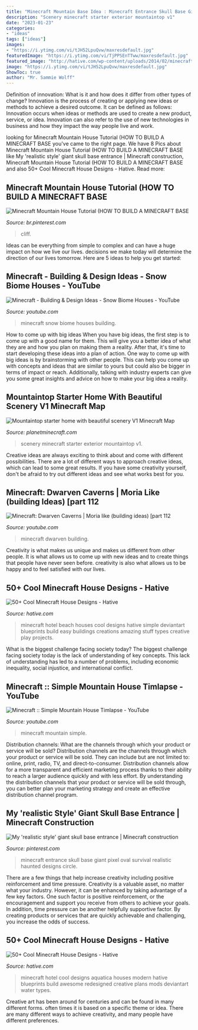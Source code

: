 ```yaml
---
title: "Minecraft Mountain Base Idea : Minecraft Entrance Skull Base Giant Pixel Oval Survival Realistic Haunted Designs Circle"
description: "Scenery minecraft starter exterior mountaintop v1"
date: "2023-01-23"
categories:
- "ideas"
tags: ["ideas"]
images:
- "https://i.ytimg.com/vi/tJH52LpuQvw/maxresdefault.jpg"
featuredImage: "https://i.ytimg.com/vi/TjPPSEnTTww/maxresdefault.jpg"
featured_image: "http://hative.com/wp-content/uploads/2014/02/minecraft-houses/minecraft-aquatica-hotel-43.jpg"
image: "https://i.ytimg.com/vi/tJH52LpuQvw/maxresdefault.jpg"
ShowToc: true
author: "Mr. Sammie Wolff"
---
```



Definition of innovation: What is it and how does it differ from other types of change?
Innovation is the process of creating or applying new ideas or methods to achieve a desired outcome. It can be defined as follows: 
Innovation occurs when ideas or methods are used to create a new product, service, or idea. Innovation can also refer to the use of new technologies in business and how they impact the way people live and work.

	

		
looking for Minecraft Mountain House Tutorial (HOW TO BUILD A MINECRAFT BASE you've came to the right page. We have 8 Pics about Minecraft Mountain House Tutorial (HOW TO BUILD A MINECRAFT BASE like My &#039;realistic style&#039; giant skull base entrance | Minecraft construction, Minecraft Mountain House Tutorial (HOW TO BUILD A MINECRAFT BASE and also 50+ Cool Minecraft House Designs - Hative. Read more:
		
    
## Minecraft Mountain House Tutorial (HOW TO BUILD A MINECRAFT BASE

<img loading=lazy src="https://i.pinimg.com/736x/51/d5/0e/51d50eb06e221f05f2cf2bf1b4f0ae8e.jpg" onerror="this.onerror=null;this.src='https://tse1.mm.bing.net/th?id=OIP.xv_I4OKpY6btB3NQfQCMWAHaEK&amp;pid=15.1';" alt="Minecraft Mountain House Tutorial (HOW TO BUILD A MINECRAFT BASE">

_Source: br.pinterest.com_

>cliff. 

	

Ideas can be everything from simple to complex and can have a huge impact on how we live our lives. decisions we make today will determine the direction of our lives tomorrow. Here are 5 ideas to help you get started:

    
## Minecraft - Building &amp; Design Ideas - Snow Biome Houses - YouTube

<img loading=lazy src="https://i.ytimg.com/vi/TjPPSEnTTww/maxresdefault.jpg" onerror="this.onerror=null;this.src='https://tse1.mm.bing.net/th?id=OIP.6M0FXEToaXIQy10h5WZVPAHaEK&amp;pid=15.1';" alt="Minecraft - Building &amp; Design Ideas - Snow Biome Houses - YouTube">

_Source: youtube.com_

>minecraft snow biome houses building. 

	

How to come up with big ideas
When you have big ideas, the first step is to come up with a good name for them. This will give you a better idea of what they are and how you plan on making them a reality. After that, it's time to start developing these ideas into a plan of action.
One way to come up with big ideas is by brainstorming with other people. This can help you come up with concepts and ideas that are similar to yours but could also be bigger in terms of impact or reach. Additionally, talking with industry experts can give you some great insights and advice on how to make your big idea a reality.

    
## Mountaintop Starter Home With Beautiful Scenery V1 Minecraft Map

<img loading=lazy src="https://static.planetminecraft.com/files/resource_media/screenshot/1152/2011-12-30_151858_1113275.jpg" onerror="this.onerror=null;this.src='https://tse2.mm.bing.net/th?id=OIP.kNko02_M6uPusfRL8Y49pgHaEK&amp;pid=15.1';" alt="Mountaintop starter home with beautiful scenery V1 Minecraft Map">

_Source: planetminecraft.com_

>scenery minecraft starter exterior mountaintop v1. 

	

Creative ideas are always exciting to think about and come with different possibilities. There are a lot of different ways to approach creative ideas, which can lead to some great results. If you have some creativity yourself, don't be afraid to try out different ideas and see what works best for you.

    
## Minecraft: Dwarven Caverns | Moria Like (building Ideas) [part 112

<img loading=lazy src="http://i1.ytimg.com/vi/o-WfhoqSbl8/maxresdefault.jpg" onerror="this.onerror=null;this.src='https://tse3.mm.bing.net/th?id=OIP.i5mxrzUoN_uwA6VtNaqpdwHaEK&amp;pid=15.1';" alt="Minecraft: Dwarven Caverns | Moria like (building ideas) [part 112">

_Source: youtube.com_

>minecraft dwarven building. 

	

Creativity is what makes us unique and makes us different from other people. It is what allows us to come up with new ideas and to create things that people have never seen before. creativity is also what allows us to be happy and to feel satisfied with our lives.

    
## 50+ Cool Minecraft House Designs - Hative

<img loading=lazy src="https://hative.com/wp-content/uploads/2014/02/minecraft-houses/minecraft-beach-hotel-39.jpg" onerror="this.onerror=null;this.src='https://tse2.mm.bing.net/th?id=OIP.fpt_L4UGfn-WEYYP8S9GwQHaEL&amp;pid=15.1';" alt="50+ Cool Minecraft House Designs - Hative">

_Source: hative.com_

>minecraft hotel beach houses cool designs hative simple deviantart blueprints build easy buildings creations amazing stuff types creative play projects. 

	

What is the biggest challenge facing society today?
The biggest challenge facing society today is the lack of understanding of key concepts. This lack of understanding has led to a number of problems, including economic inequality, social injustice, and international conflict.

    
## Minecraft :: Simple Mountain House Timlapse - YouTube

<img loading=lazy src="https://i.ytimg.com/vi/tJH52LpuQvw/maxresdefault.jpg" onerror="this.onerror=null;this.src='https://tse2.mm.bing.net/th?id=OIP.RMvFE3JVEeFO3PJ8lpcYLAHaEK&amp;pid=15.1';" alt="Minecraft :: Simple Mountain House Timlapse - YouTube">

_Source: youtube.com_

>minecraft mountain simple. 

	

Distribution channels: What are the channels through which your product or service will be sold?
Distribution channels are the channels through which your product or service will be sold. They can include but are not limited to: online, print, radio, TV, and direct-to-consumer. Distribution channels allow for a more transparent and efficient marketing process thanks to their ability to reach a larger audience quickly and with less effort. By understanding the distribution channels that your product or service will be sold through, you can better plan your marketing strategy and create an effective distribution channel program.

    
## My &#039;realistic Style&#039; Giant Skull Base Entrance | Minecraft Construction

<img loading=lazy src="https://i.pinimg.com/originals/e3/dc/80/e3dc802ac2e00013c4e6dac6ad8d9ccf.png" onerror="this.onerror=null;this.src='https://tse2.mm.bing.net/th?id=OIP.q6OOSVv6_ZO6O7KEmgL2oQHaEf&amp;pid=15.1';" alt="My &#039;realistic style&#039; giant skull base entrance | Minecraft construction">

_Source: pinterest.com_

>minecraft entrance skull base giant pixel oval survival realistic haunted designs circle. 

	

There are a few things that help increase creativity including positive reinforcement and time pressure.
Creativity is a valuable asset, no matter what your industry. However, it can be enhanced by taking advantage of a few key factors. One such factor is positive reinforcement, or the encouragement and support you receive from others to achieve your goals. In addition, time pressure can be another helpfully supportive factor. By creating products or services that are quickly achievable and challenging, you increase the odds of success.

    
## 50+ Cool Minecraft House Designs - Hative

<img loading=lazy src="http://hative.com/wp-content/uploads/2014/02/minecraft-houses/minecraft-aquatica-hotel-43.jpg" onerror="this.onerror=null;this.src='https://tse2.mm.bing.net/th?id=OIP.MfY2se3GDoY0RYCeSse6PwHaEL&amp;pid=15.1';" alt="50+ Cool Minecraft House Designs - Hative">

_Source: hative.com_

>minecraft hotel cool designs aquatica houses modern hative blueprints build awesome redesigned creative plans mods deviantart water types. 

	

Creative art has been around for centuries and can be found in many different forms. often times it is based on a specific theme or idea. There are many different ways to achieve creativity, and many people have different preferences.


